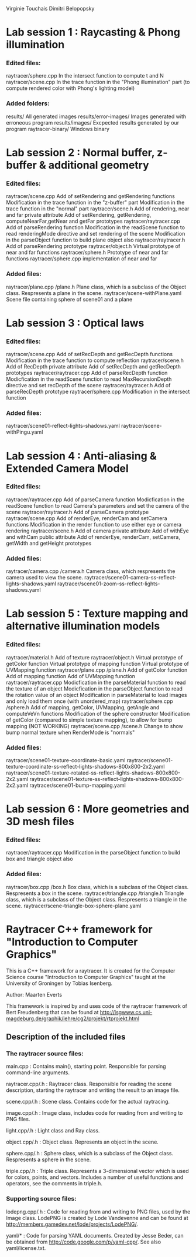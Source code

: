 Virginie Touchais
Dimitri Belopopsky

# Lab session 1 : Raycasting & Phong illumination


### Edited files:
raytracer/sphere.cpp
    In the intersect function to compute t and N
raytracer/scene.cpp
    In the trace function in the "Phong illumination" part (to compute rendered color with Phong's lighting model)


### Added folders:
results/
    All generated images
results/error-images/
    Images generated with erroneous program
results/images/
    Excpected results generated by our program
raytracer-binary/
    Windows binary



# Lab session 2 : Normal buffer, z-buffer & additional geometry


### Edited files:
raytracer/scene.cpp
    Add of setRendering and getRendering functions
    Modification in the trace function in the "z-buffer" part
    Modification in the trace function in the "normal" part
raytracer/scene.h
    Add of rendering, near and far private attribute
    Add of setRendering, getRendering, computeNearFar,getNear and getFar prototypes
raytracer/raytracer.cpp
    Add of parseRendering function
    Modification in the readScene function to read renderingMode directive and set rendering of the scene
    Modification in the parseObject function to build plane object also
raytracer/raytracer.h
    Add of parseRendering prototype
raytracer/object.h
    Virtual prototype of near and far functions
raytracer/sphere.h
    Prototype of near and far functions
raytracer/sphere.cpp
    implementation of near and far


### Added files:
raytracer/plane.cpp
     /plane.h
    Plane class, which is a subclass of the Object class. Respresents a	plane in the scene.
raytracer/scene-withPlane.yaml
    Scene file containing sphere of scene01 and a plane



# Lab session 3 : Optical laws


### Edited files:
raytracer/scene.cpp
    Add of setRecDepth and getRecDepth functions
    Modification in the trace function to compute reflection
raytracer/scene.h
    Add of RecDepth private attribute
    Add of setRecDepth and getRecDepth prototypes
raytracer/raytracer.cpp
    Add of parseRecDepth function
    Modicfication in the readScene function to read MaxRecursionDepth directive and set recDepth of the scene
raytracer/raytracer.h
    Add of parseRecDepth prototype
raytracer/sphere.cpp
    Modification in the intersect function

### Added files:
raytracer/scene01-reflect-lights-shadows.yaml
raytracer/scene-withPingu.yaml



# Lab session 4 : Anti-aliasing & Extended Camera Model


### Edited files:
raytracer/raytracer.cpp
    Add of parseCamera function
    Modicfication in the readScene function to read Camera's parameters and set the camera of the scene
raytracer/raytracer.h
    Add of parseCamera prototype
raytracer/scene.cpp
    Add of renderEye, renderCam and setCamera functions
    Modification in the render function to use either eye or camera rendering
raytracer/scene.h
    Add of camera private attribute
    Add of withEye and withCam public attribute
    Add of renderEye, renderCam, setCamera, getWidth and getHeight prototypes

### Added files:
raytracer/camera.cpp
    /camera.h
    Camera class, which respresents the camera used to view the scene.
raytracer/scene01-camera-ss-reflect-lights-shadows.yaml
raytracer/scene01-zoom-ss-reflect-lights-shadows.yaml



# Lab session 5 : Texture mapping and alternative illumination models


### Edited files:
raytracer/material.h
    Add of texture
raytracer/object.h
    Virtual prototype of getColor function
    Virtual prototype of mapping function
    Virtual prototype of UVMapping function
raytracer/plane.cpp
         /plane.h
    Add of getColor function
    Add of mapping function
    Add of UVMapping function
raytracer/raytracer.cpp
    Modicfication in the parseMaterial function to read the texture of an object
    Modicfication in the parseObject function to read the rotation value of an object
    Modification in parseMaterial to load images and only load them once (with unordered_map)
raytracer/sphere.cpp
        /sphere.h
    Add of mapping, getColor, UVMapping, getAngle and computeVeVn functions
    Modification of the sphere constructor
    Modification of getColor (compared to simple texture mapping), to allow for bump mapping (NOT WORKING)
raytracer/scene.cpp
         /scene.h
     Change to show bump normal texture when RenderMode is "normals"

### Added files:
raytracer/scene01-texture-coordinate-basic.yaml
raytracer/scene01-texture-coordinate-ss-reflect-lights-shadows-800x800-2x2.yaml
raytracer/scene01-texture-rotated-ss-reflect-lights-shadows-800x800-2x2.yaml
raytracer/scene01-texture-ss-reflect-lights-shadows-800x800-2x2.yaml
raytracer/scene01-bump-mapping.yaml



# Lab session 6 : More geometries and 3D mesh files


### Edited files:
raytracer/raytracer.cpp
    Modification in the parseObject function to build box and triangle object also


### Added files:
raytracer/box.cpp
     	/box.h
    Box class, which is a subclass of the Object class. Respresents a box in the scene.
raytracer/triangle.cpp
     	/triangle.h
    Triangle class, which is a subclass of the Object class. Respresents a triangle in the scene.
raytracer/scene-triangle-box-sphere-plane.yaml



Raytracer C++ framework for "Introduction to Computer Graphics"
===============================================================

This is a C++ framework for a raytracer. It is created for the Computer
Science course "Introduction to Computer Graphics" taught at the
University of Groningen by Tobias Isenberg.

Author: Maarten Everts

This framework is inspired by and uses code of the raytracer framework of
Bert Freudenberg that can be found at
<http://isgwww.cs.uni-magdeburg.de/graphik/lehre/cg2/projekt/rtprojekt.html>

Description of the included files
---------------------------------

### The raytracer source files:

main.cpp
:	Contains main(), starting point. Responsible for parsing command-line
    arguments.

raytracer.cpp/.h
:	Raytracer class. Responsible for reading the scene description, starting
    the raytracer and writing the result to an image file.

scene.cpp/.h
:	Scene class. Contains code for the actual raytracing.

image.cpp/.h
:	Image class, includes code for reading from and writing to PNG files.

light.cpp/.h
:	Light class and Ray class.

object.cpp/.h
:	Object class. Represents an object in the scene.

sphere.cpp/.h
:	Sphere class, which is a subclass of the Object class. Respresents a
    sphere in the scene.

triple.cpp/.h
:	Triple class. Represents a 3-dimensional vector which is used for colors,
    points,	and vectors. Includes a number of useful functions and operators,
    see the comments in triple.h.

### Supporting source files:

lodepng.cpp/.h
:	Code for reading from and writing to PNG files, used by the Image class.
    LodePNG is created by Lode Vandevenne and can be found at
    <http://members.gamedev.net/lode/projects/LodePNG/>.

yaml/*
:	Code for parsing YAML documents. Created by Jesse Beder, can be obtained
    from <http://code.google.com/p/yaml-cpp/>. See also yaml/license.txt.

